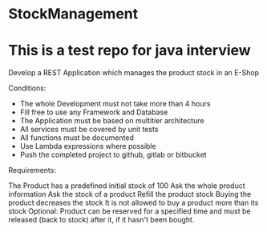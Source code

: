 # StockManagement
This is a test repo for java interview
===============================================

Develop a REST Application which manages the product stock in an E-Shop

Conditions:

* The whole Development must not take more than 4 hours
* Fill free to use any Framework and Database
* The Application must be based on multitier architecture
* All services must be covered by unit tests
* All functions must be documented
* Use Lambda expressions where possible
* Push the completed project to github, gitlab or bitbucket

Requirements:

The Product has a predefined initial stock of 100
Ask the whole product information
Ask the stock of a product
Refill the product stock
Buying the product decreases the stock
It is not allowed to buy a product more than its stock
Optional: Product can be reserved for a specified time and must be released (back to stock) after it, if it hasn't been bought.



